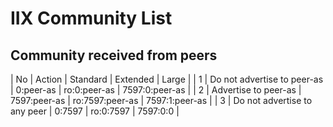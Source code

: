 # IIX Community List #
## Community received from peers ##
| No | Action | Standard | Extended | Large |
| 1 | Do not advertise to peer-as | 0:peer-as | ro:0:peer-as | 7597:0:peer-as |
| 2 | Advertise to peer-as | 7597:peer-as | ro:7597:peer-as | 7597:1:peer-as |
| 3 | Do not advertise to any peer | 0:7597 | ro:0:7597 | 7597:0:0 |

